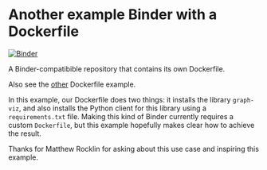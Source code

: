 # Another example Binder with a Dockerfile

[![Binder](http://mybinder.org/badge.svg)](http://mybinder.org/repo/binder-project/example-dockerfile-two)

A Binder-compatibible repository that contains its own Dockerfile.

Also see the [other](https://github.com/binder-project/example-dockerfile) Dockerfile example.

In this example, our Dockerfile does two things: it installs the library `graph-viz`, and also installs the Python client for this library using a `requirements.txt` file. Making this kind of Binder currently requires a custom `Dockerfile`, but this example hopefully makes clear how to achieve the result.

Thanks for Matthew Rocklin for asking about this use case and inspiring this example.
